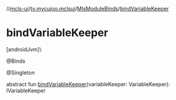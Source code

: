 //[mcls-ui](../../../index.md)/[tv.mycujoo.mclsui](../index.md)/[MlsModuleBinds](index.md)/[bindVariableKeeper](bind-variable-keeper.md)

# bindVariableKeeper

[androidJvm]\

@Binds

@Singleton

abstract fun [bindVariableKeeper](bind-variable-keeper.md)(variableKeeper: VariableKeeper): IVariableKeeper
